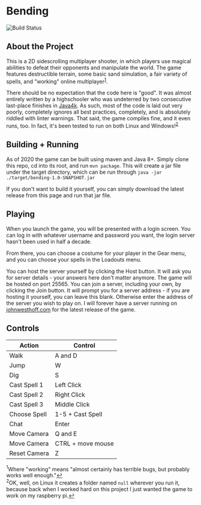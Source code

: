 Bending
=======
![Build Status](https://github.com/JohnathonNow/Bending/workflows/build/badge.svg)

About the Project
-----------------

This is a 2D sidescrolling multiplayer shooter, in which players use magical
abilities to defeat their opponents and manipulate the world. The game features
destructible terrain, some basic sand simulation, a fair variety of spells,
and "working" online multiplayer<sup  id="a1">[1](#fn1)</sup>.

There should be no expectation that the code here is "good". It was almost entirely
written by a highschooler who was undeterred by two consecutive last-place finishes in
[Java4k](https://en.wikipedia.org/wiki/Java_4K_Game_Programming_Contest).
As such, most of the code is laid out very poorly, completely ignores all best practices,
completely, and is absolutely riddled with linter warnings. That said, the game compiles
fine, and it even runs, too. In fact, it's been tested to run on both Linux and Windows!<sup  id="a2">[2](#fn2)</sup>

Building + Running
------------------

As of 2020 the game can be built using maven and Java 8+. Simply clone this repo, cd into its root,
and run `mvn package`. This will create a jar file under the target directory, which can be run through
`java -jar ./target/bending-1.0-SNAPSHOT.jar`

If you don't want to build it yourself, you can simply download the latest release
from this page and run that jar file.

Playing
-------

When you launch the game, you will be presented with a login screen. You can log in
with whatever username and password you want, the login server hasn't been used in half
a decade. 

From there, you can choose a costume for your player in the Gear menu, and you can
choose your spells in the Loadouts menu.

You can host the server yourself by clicking the Host button. It will
ask you for server details - your answers here don't matter anymore. The game will be hosted
on port 25565. You can join a server, including your own, by clicking the Join button. It will
prompt you for a server address - if you are hosting it yourself, you can leave this blank.
Otherwise enter the address of the server you wish to play on. I will forever have a server running
on [johnwesthoff.com](johnwesthoff.com) for the latest release of the game.

Controls
--------

| Action         | Control           |
| -------------- | ----------------- |
| Walk           | A and D           |
| Jump           | W                 |
| Dig            | S                 |
| Cast Spell 1   | Left Click        |
| Cast Spell 2   | Right Click       |
| Cast Spell 3   | Middle Click      |
| Choose Spell   | 1-5 + Cast Spell  |
| Chat           | Enter             |
| Move Camera    | Q and E           |
| Move Camera    | CTRL + move mouse |
| Reset Camera   | Z                 |

<a name="fn1"><sup>1</sup></a>Where "working" means "almost certainly has terrible bugs, but probably works well enough."[↩](#a1)  
<a name="fn2"><sup>2</sup></a>OK, well, on Linux it creates a folder named `null` wherever you run it, because back when I worked hard on this project I just wanted the game to work on my raspberry pi.[↩](#a2)
